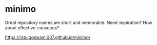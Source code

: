 # minimo
Great repository names are short and memorable. Need inspiration? How about effective-couscous?

https://ratulgoswami007.github.io/minimo/
